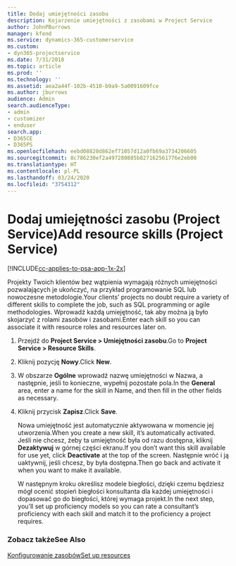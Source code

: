 ```yaml
---
title: Dodaj umiejętności zasobu
description: Kojarzenie umiejętności z zasobami w Project Service
author: JohnPBurrows
manager: kfend
ms.service: dynamics-365-customerservice
ms.custom:
- dyn365-projectservice
ms.date: 7/31/2018
ms.topic: article
ms.prod: ''
ms.technology: ''
ms.assetid: aea2a44f-102b-4510-b9a9-5a0091609fce
ms.author: jburrows
audience: Admin
search.audienceType:
- admin
- customizer
- enduser
search.app:
- D365CE
- D365PS
ms.openlocfilehash: eebd08820d862ef71057d12a0fb69a3734206605
ms.sourcegitcommit: 8c786230ef2a497280885b827162561776e2eb00
ms.translationtype: HT
ms.contentlocale: pl-PL
ms.lasthandoff: 03/24/2020
ms.locfileid: "3754312"
---
```

# <a name="add-resource-skills-project-service"></a><span data-ttu-id="52d13-103">Dodaj umiejętności zasobu (Project Service)</span><span class="sxs-lookup"><span data-stu-id="52d13-103">Add resource skills (Project Service)</span></span>

[!INCLUDE[cc-applies-to-psa-app-1x-2x](../includes/cc-applies-to-psa-app-1x-2x.md)]

<span data-ttu-id="52d13-104">Projekty Twoich klientów bez wątpienia wymagają różnych umiejętności pozwalających je ukończyć, na przykład programowanie SQL lub nowoczesne metodologie.</span><span class="sxs-lookup"><span data-stu-id="52d13-104">Your clients’ projects no doubt require a variety of different skills to complete the job, such as SQL programming or agile methodologies.</span></span> <span data-ttu-id="52d13-105">Wprowadź każdą umiejętność, tak aby można ją było skojarzyć z rolami zasobów i zasobami.</span><span class="sxs-lookup"><span data-stu-id="52d13-105">Enter each skill so you can associate it with resource roles and resources later on.</span></span>  
  
1. <span data-ttu-id="52d13-106">Przejdź do **Project Service > Umiejętności zasobu**.</span><span class="sxs-lookup"><span data-stu-id="52d13-106">Go to **Project Service > Resource Skills**.</span></span>  
  
2. <span data-ttu-id="52d13-107">Kliknij pozycję **Nowy**.</span><span class="sxs-lookup"><span data-stu-id="52d13-107">Click **New**.</span></span>  
  
3. <span data-ttu-id="52d13-108">W obszarze **Ogólne** wprowadź nazwę umiejętności w Nazwa, a następnie, jeśli to konieczne, wypełnij pozostałe pola.</span><span class="sxs-lookup"><span data-stu-id="52d13-108">In the **General** area, enter a name for the skill in Name, and then fill in the other fields as necessary.</span></span>  
  
4. <span data-ttu-id="52d13-109">Kliknij przycisk **Zapisz**.</span><span class="sxs-lookup"><span data-stu-id="52d13-109">Click **Save**.</span></span>  
  
   <span data-ttu-id="52d13-110">Nowa umiejętność jest automatycznie aktywowana w momencie jej utworzenia.</span><span class="sxs-lookup"><span data-stu-id="52d13-110">When you create a new skill, it’s automatically activated.</span></span> <span data-ttu-id="52d13-111">Jeśli nie chcesz, żeby ta umiejętność była od razu dostępna, kliknij **Dezaktywuj** w górnej części ekranu.</span><span class="sxs-lookup"><span data-stu-id="52d13-111">If you don’t want this skill available for use yet, click **Deactivate** at the top of the screen.</span></span> <span data-ttu-id="52d13-112">Następnie wróć i ją uaktywnij, jeśli chcesz, by była dostępna.</span><span class="sxs-lookup"><span data-stu-id="52d13-112">Then go back and activate it when you want to make it available.</span></span>  
  
   <span data-ttu-id="52d13-113">W następnym kroku określisz modele biegłości, dzięki czemu będziesz mógł ocenić stopień biegłości konsultanta dla każdej umiejętności i dopasować go do biegłości, której wymaga projekt.</span><span class="sxs-lookup"><span data-stu-id="52d13-113">In the next step, you’ll set up proficiency models so you can rate a consultant’s proficiency with each skill and match it to the proficiency a project requires.</span></span>  
  
### <a name="see-also"></a><span data-ttu-id="52d13-114">Zobacz także</span><span class="sxs-lookup"><span data-stu-id="52d13-114">See Also</span></span>  
 [<span data-ttu-id="52d13-115">Konfigurowanie zasobów</span><span class="sxs-lookup"><span data-stu-id="52d13-115">Set up resources</span></span>](../project-service/set-up-resources.md)
